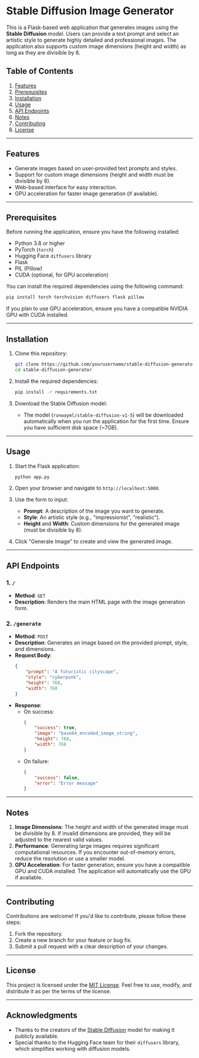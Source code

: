 # Stable Diffusion Image Generator

This is a Flask-based web application that generates images using the **Stable Diffusion** model. Users can provide a text prompt and select an artistic style to generate highly detailed and professional images. The application also supports custom image dimensions (height and width) as long as they are divisible by 8.

## Table of Contents
1. [Features](#features)
2. [Prerequisites](#prerequisites)
3. [Installation](#installation)
4. [Usage](#usage)
5. [API Endpoints](#api-endpoints)
6. [Notes](#notes)
7. [Contributing](#contributing)
8. [License](#license)

---

## Features
- Generate images based on user-provided text prompts and styles.
- Support for custom image dimensions (height and width must be divisible by 8).
- Web-based interface for easy interaction.
- GPU acceleration for faster image generation (if available).

---

## Prerequisites
Before running the application, ensure you have the following installed:
- Python 3.8 or higher
- PyTorch (`torch`)
- Hugging Face `diffusers` library
- Flask
- PIL (Pillow)
- CUDA (optional, for GPU acceleration)

You can install the required dependencies using the following command:

```bash
pip install torch torchvision diffusers flask pillow
```

If you plan to use GPU acceleration, ensure you have a compatible NVIDIA GPU with CUDA installed.

---

## Installation
1. Clone this repository:
   ```bash
   git clone https://github.com/yourusername/stable-diffusion-generator.git
   cd stable-diffusion-generator
   ```

2. Install the required dependencies:
   ```bash
   pip install -r requirements.txt
   ```

3. Download the Stable Diffusion model:
   - The model (`runwayml/stable-diffusion-v1-5`) will be downloaded automatically when you run the application for the first time. Ensure you have sufficient disk space (~7GB).

---

## Usage
1. Start the Flask application:
   ```bash
   python app.py
   ```

2. Open your browser and navigate to `http://localhost:5000`.

3. Use the form to input:
   - **Prompt**: A description of the image you want to generate.
   - **Style**: An artistic style (e.g., "impressionist", "realistic").
   - **Height** and **Width**: Custom dimensions for the generated image (must be divisible by 8).

4. Click "Generate Image" to create and view the generated image.

---

## API Endpoints
### 1. `/`
- **Method**: `GET`
- **Description**: Renders the main HTML page with the image generation form.

### 2. `/generate`
- **Method**: `POST`
- **Description**: Generates an image based on the provided prompt, style, and dimensions.
- **Request Body**:
  ```json
  {
      "prompt": "A futuristic cityscape",
      "style": "cyberpunk",
      "height": 768,
      "width": 768
  }
  ```
- **Response**:
  - On success:
    ```json
    {
        "success": true,
        "image": "base64_encoded_image_string",
        "height": 768,
        "width": 768
    }
    ```
  - On failure:
    ```json
    {
        "success": false,
        "error": "Error message"
    }
    ```

---

## Notes
1. **Image Dimensions**: The height and width of the generated image must be divisible by 8. If invalid dimensions are provided, they will be adjusted to the nearest valid values.
2. **Performance**: Generating large images requires significant computational resources. If you encounter out-of-memory errors, reduce the resolution or use a smaller model.
3. **GPU Acceleration**: For faster generation, ensure you have a compatible GPU and CUDA installed. The application will automatically use the GPU if available.

---

## Contributing
Contributions are welcome! If you'd like to contribute, please follow these steps:
1. Fork the repository.
2. Create a new branch for your feature or bug fix.
3. Submit a pull request with a clear description of your changes.

---

## License
This project is licensed under the [MIT License](LICENSE). Feel free to use, modify, and distribute it as per the terms of the license.

---

## Acknowledgments
- Thanks to the creators of the [Stable Diffusion](https://huggingface.co/runwayml/stable-diffusion-v1-5) model for making it publicly available.
- Special thanks to the Hugging Face team for their `diffusers` library, which simplifies working with diffusion models.